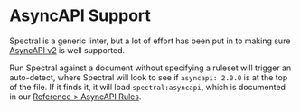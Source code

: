 # AsyncAPI Support

Spectral is a generic linter, but a lot of effort has been put in to making sure [AsyncAPI v2](https://www.asyncapi.com/docs/specifications/2.0.0/) is well supported.

Run Spectral against a document without specifying a ruleset will trigger an auto-detect, where Spectral will look to see if `asyncapi: 2.0.0` is at the top of the file. If it finds it, it will load `spectral:asyncapi`, which is documented in our [Reference > AsyncAPI Rules](../reference/asyncapi-rules.md).
